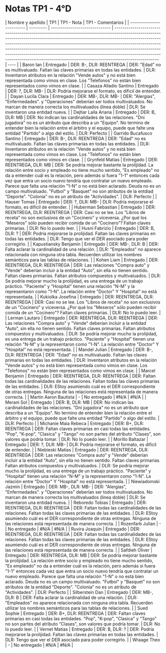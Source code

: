 # Notas TP1 - 4°D

| Nombre y apellido         | TP1       | TP1 - Nota                     | TP1 - Comentarios                                                                                                                                                                                                                                                                                                                                                                                                                                                                                          |
| ------------------------- | --------- | ------------------------------ | ---------------------------------------------------------------------------------------------------------------------------------------------------------------------------------------------------------------------------------------------------------------------------------------------------------------------------------------------------------------------------------------------------------------------------------------------------------------------------------------------------------- | ---- |
| Baron Ian                 | Entregado | DER: B-, DLR: REENTREGA        | DER: "Edad" no es multivaluado. Faltan las claves primarias en todas las entidades. \| DLR: Inventaron atributos en la relación "Vende autos" y no está bien representada como vimos en clase. Los "Telefonos" no están bien representados como vimos en clase.                                                                                                                                                                                                                                            |
| Casaza Alladio Santino    | Entregado | DER: ?, DLR: MB-               | DLR: Podría mejorarse el formato, es dificil de entender.                                                                                                                                                                                                                                                                                                                                                                                                                                                  |
| Dayan Lucila Clara        | Entregado | DER: MB-, DLR: MB-             | DER: "Alergias", "Enfermedades". y "Operaciones" deberían ser todos multivaluados. No marcan de manera correcta los multivaluados (linea doble) \| DLR: Se inventaron una entidad nueva.                                                                                                                                                                                                                                                                                                                   |
| Dejtiar Laila Ariana      | Entregado | DER: B, DLR: MB                | DER: No indican las cardinalidades de las relaciones. "Dni jugadora" no es un atributo que describa a un "Equipo". No termino de entender bien la relación entre el árbitro y el equipo, puede que falte una entidad "Partido" o algo del estilo. \| DLR: Perfecto                                                                                                                                                                                                                                         |
| Garrido Bucafusco Santino | Entregado | DER: B-, DLR: REENTREGA        | DER: "Edad" no es multivaluado. Faltan las claves primarias en todas las entidades. \| DLR: Inventaron atributos en la relación "Vende autos" y no está bien representada como vimos en clase. Los "Telefonos" no están bien representados como vimos en clase.                                                                                                                                                                                                                                            |
| Grynfeld Matías           | Entregado | DER: REENTREGA, DLR: MB        | DER: Se podría mejorar bastante la prolijidad. La relación entre socio y empleado no tiene mucho sentido, "Es empleado" no da a entender cuál es la relación, pero además si fuera "1-1" entonces cada vez que entra un socio nuevo tendría que contratar un nuevo empleado. Parece que falta una relación "1-N" o no está bien aclarado. Deuda no es un campo multivaluado. "Futbol" y "Basquet" no son atributos de la entdiad "Deporte". "Colonia" no es un atributo de "Actividades". \| DLR: Perfecto |
| Hauser Tomas              | Entregado | DER: ?, DLR: MB-               | DLR: Podría mejorarse el formato, es dificil de entender.                                                                                                                                                                                                                                                                                                                                                                                                                                                  |
| Huberman Sebastian        | Entregado | DER: REENTREGA, DLR: REENTREGA | DER: Casi no se lee. Los "Libros de receta" no son exclusivos de un "Cocinero" y viceversa. ¿Por qué los "Meseros" sólo pueden recibir comida de un "Cocinero"? Faltan claves primarias. \| DLR: No lo puedo leer.                                                                                                                                                                                                                                                                                         |
| Husni Fabrizio            | Entregado | DER: B, DLR: ?                 | DER: Podría mejorarse la prolijidad. Faltan las claves primarias en todas las entidades. \| DLR: Tengo que ver el DER asociado para poder corregirlo.                                                                                                                                                                                                                                                                                                                                                      |
| Kapustiansky Benjamin     | Entregado | DER: MB-, DLR: B               | DER: Falta aclarar la cardinalidad de una relación. \| DLR: "Empleados" no aparece relacionada con ninguna otra tabla. Recuerden utilizar los nombres semánticos para las tablas de relaciones.                                                                                                                                                                                                                                                                                                            |
| Kohen Liam                | Entregado | DER: REENTREGA, DLR: REENTREGA | DER: Las relaciones "Compra auto" y "Vende" deberían incluir a la entidad "Auto", sin ella no tienen sentido. Faltan claves primarias. Faltan atributos compuestos y multivaluados. \| DLR: Se podría mejorar mucho la prolijidad, es una entrega de un trabajo práctico. "Paciente" y "Hospital" tienen una relación "N-M" y la representaron como "1-N". La relación entre "Doctor" Y "Hospital" no está representada.                                                                                   |
| Kukiolka Josefina         | Entregado | DER: REENTREGA, DLR: REENTREGA | DER: Casi no se lee. Los "Libros de receta" no son exclusivos de un "Cocinero" y viceversa. ¿Por qué los "Meseros" sólo pueden recibir comida de un "Cocinero"? Faltan claves primarias. \| DLR: No lo puedo leer.                                                                                                                                                                                                                                                                                         |
| Lerman Lautaro            | Entregado | DER: REENTREGA, DLR: REENTREGA | DER: Las relaciones "Compra auto" y "Vende" deberían incluir a la entidad "Auto", sin ella no tienen sentido. Faltan claves primarias. Faltan atributos compuestos y multivaluados. \| DLR: Se podría mejorar mucho la prolijidad, es una entrega de un trabajo práctico. "Paciente" y "Hospital" tienen una relación "N-M" y la representaron como "1-N". La relación entre "Doctor" Y "Hospital" no está representada.                                                                                   |
| Mandel Julian             | Entregado | DER: B-, DLR: REENTREGA        | DER: "Edad" no es multivaluado. Faltan las claves primarias en todas las entidades. \| DLR: Inventaron atributos en la relación "Vende autos" y no está bien representada como vimos en clase. Los "Telefonos" no están bien representados como vimos en clase.                                                                                                                                                                                                                                            |
| Marcel Benjamin           | Entregado | DER: REENTREGA, DLR: REENTREGA | DER: Faltan todas las cardinalidades de las relaciones. Faltan todas las claves primarias de las entidades. \| DLR: EStoy asumiendo cuál es el DER correspondiente de otras entregas. Ninguna de las relaciones está representada de manera correcta.                                                                                                                                                                                                                                                      |
| Martin Aaron Bautista     | \-        | No entregado                   | #N/A                                                                                                                                                                                                                                                                                                                                                                                                                                                                                                       | #N/A |
| Merani Sol                | Entregado | DER: B, DLR: MB                | DER: No indican las cardinalidades de las relaciones. "Dni jugadora" no es un atributo que describa a un "Equipo". No termino de entender bien la relación entre el árbitro y el equipo, puede que falte una entidad "Partido" o algo del estilo. \| DLR: Perfecto                                                                                                                                                                                                                                         |
| Michanie Maia Rebeca      | Entregado | DER: B+, DLR: REENTREGA        | DER: Faltan claves primarias en casi todas las entidades. "Pop", "K-pop", "Clasica" y "Tango" no son partes del atributo "Clases", son valores que podría tomar. \| DLR: No lo puedo leer.                                                                                                                                                                                                                                                                                                                 |
| Morillo Baltazar          | Entregado | DER: ?, DLR: MB-               | DLR: Podría mejorarse el formato, es dificil de entender.                                                                                                                                                                                                                                                                                                                                                                                                                                                  |
| Niebieski Matias          | Entregado | DER: REENTREGA, DLR: REENTREGA | DER: Las relaciones "Compra auto" y "Vende" deberían incluir a la entidad "Auto", sin ella no tienen sentido. Faltan claves primarias. Faltan atributos compuestos y multivaluados. \| DLR: Se podría mejorar mucho la prolijidad, es una entrega de un trabajo práctico. "Paciente" y "Hospital" tienen una relación "N-M" y la representaron como "1-N". La relación entre "Doctor" Y "Hospital" no está representada.                                                                                   |
| Niewiadomski Jazmín       | Entregado | DER: MB-, DLR: MB-             | DER: "Alergias", "Enfermedades". y "Operaciones" deberían ser todos multivaluados. No marcan de manera correcta los multivaluados (linea doble) \| DLR: Se inventaron una entidad nueva.                                                                                                                                                                                                                                                                                                                   |
| Reboredo Tobias           | Entregado | DER: REENTREGA, DLR: REENTREGA | DER: Faltan todas las cardinalidades de las relaciones. Faltan todas las claves primarias de las entidades. \| DLR: EStoy asumiendo cuál es el DER correspondiente de otras entregas. Ninguna de las relaciones está representada de manera correcta.                                                                                                                                                                                                                                                      |
| Rozenfarb Julian          | \-        | No entregado                   | #N/A                                                                                                                                                                                                                                                                                                                                                                                                                                                                                                       | #N/A |
| Ruvira Joaquin            | Entregado | DER: REENTREGA, DLR: REENTREGA | DER: Faltan todas las cardinalidades de las relaciones. Faltan todas las claves primarias de las entidades. \| DLR: EStoy asumiendo cuál es el DER correspondiente de otras entregas. Ninguna de las relaciones está representada de manera correcta.                                                                                                                                                                                                                                                      |
| Safdieh Oliver            | Entregado | DER: REENTREGA, DLR: MB        | DER: Se podría mejorar bastante la prolijidad. La relación entre socio y empleado no tiene mucho sentido, "Es empleado" no da a entender cuál es la relación, pero además si fuera "1-1" entonces cada vez que entra un socio nuevo tendría que contratar un nuevo empleado. Parece que falta una relación "1-N" o no está bien aclarado. Deuda no es un campo multivaluado. "Futbol" y "Basquet" no son atributos de la entdiad "Deporte". "Colonia" no es un atributo de "Actividades". \| DLR: Perfecto |
| Silberstein Dan           | Entregado | DER: MB-, DLR: B               | DER: Falta aclarar la cardinalidad de una relación. \| DLR: "Empleados" no aparece relacionada con ninguna otra tabla. Recuerden utilizar los nombres semánticos para las tablas de relaciones.                                                                                                                                                                                                                                                                                                            |
| Sued Sophie               | Entregado | DER: B+, DLR: REENTREGA        | DER: Faltan claves primarias en casi todas las entidades. "Pop", "K-pop", "Clasica" y "Tango" no son partes del atributo "Clases", son valores que podría tomar. \| DLR: No lo puedo leer.                                                                                                                                                                                                                                                                                                                 |
| Vernet Matias             | Entregado | DER: B, DLR: ?                 | DER: Podría mejorarse la prolijidad. Faltan las claves primarias en todas las entidades. \| DLR: Tengo que ver el DER asociado para poder corregirlo.                                                                                                                                                                                                                                                                                                                                                      |
| Wraage Theo               | \-        | No entregado                   | #N/A                                                                                                                                                                                                                                                                                                                                                                                                                                                                                                       | #N/A |
